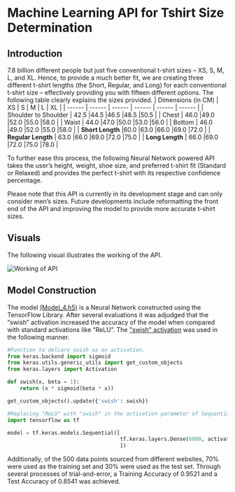# Machine Learning API for Tshirt Size Determination
## Introduction
7.8 billion different people but just five conventional t-shirt sizes – XS, S, M, L, and XL. Hence, to provide a much better fit, we are creating three different t-shirt lengths (the Short, Regular, and Long) for each conventional t-shirt size – effectively providing you with fifteen different options. The following table clearly explains the sizes provided.
| Dimensions (in CM) | XS | S | M | L | XL |
| ------ | ------ | ------ | ------ | ------ | ------ |
| Shoulder to Shoulder | 42.5 |44.5 |46.5 |48.5 |50.5 |
| Chest | 46.0 |49.0 |52.0 |55.0 |58.0 |
| Waist | 44.0 |47.0 |50.0 |53.0 |56.0 |
| Bottom | 46.0 |49.0 |52.0 |55.0 |58.0 |
| **Short Length** |60.0 |63.0 |66.0 |69.0 |72.0 |
| **Regular Length** | 63.0 |66.0 |69.0 |72.0 |75.0 |
| **Long Length** | 66.0 |69.0 |72.0 |75.0 |78.0 |

To further ease this process, the following Neural Network powered API takes the user’s height, weight, shoe size, and preferred t-shirt fit (Standard or Relaxed) and provides the perfect t-shirt with its respective confidence percentage.

Please note that this API is currently in its development stage and can only consider men’s sizes. Future developments include reformatting the front end of the API and improving the model to provide more accurate t-shirt sizes.

## Visuals
The following visual illustrates the working of the API.

![Working of API](https://user-images.githubusercontent.com/64306405/134773551-00e4576b-a5b5-4d32-acd6-b4285bb77b5c.gif)

## Model Construction
The model [(Model_4.h5)](https://github.com/shantam-8/Machine-Learning-API-for-Tshirt-Size-Determination/blob/main/Model_4.h5) is a Neural Network constructed using the TensorFlow Library. After several evaluations it was adjudged that the “swish” activation increased the accuracy of the model when compared with standard activations like “ReLU”. The ["swish" activation](https://www.geeksforgeeks.org/ml-swish-function-by-google-in-keras/) was used in the following manner.

```python
#Function to delcare swish as an activation.
from keras.backend import sigmoid
from keras.utils.generic_utils import get_custom_objects
from keras.layers import Activation

def swish(x, beta = 1):
    return (x * sigmoid(beta * x))

get_custom_objects().update({'swish': swish})

#Replacing "ReLU" with "swish" in the activation parameter of Sequential. 
import tensorflow as tf

model = tf.keras.models.Sequential([
                                    tf.keras.layers.Dense(6000, activation="swish"),
                                    ])
```
Additionally, of the 500 data points sourced from different websites, 70% were used as the training set and 30% were used as the test set. Through several processes of trial-and-error, a Training Accuracy of 0.9521 and a Test Accuracy of 0.8541 was achieved.
